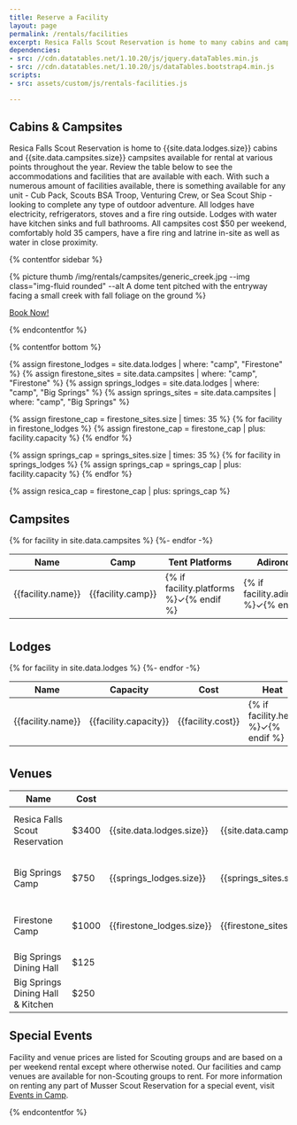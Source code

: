 ```yaml
---
title: Reserve a Facility
layout: page
permalink: /rentals/facilities
excerpt: Resica Falls Scout Reservation is home to many cabins and campsites available for rental throughout the year.
dependencies:
- src: //cdn.datatables.net/1.10.20/js/jquery.dataTables.min.js
- src: //cdn.datatables.net/1.10.20/js/dataTables.bootstrap4.min.js
scripts: 
- src: assets/custom/js/rentals-facilities.js

---
```


## Cabins & Campsites
Resica Falls Scout Reservation is home to {{site.data.lodges.size}} cabins and {{site.data.campsites.size}} campsites available for rental at various points throughout the year. Review the table below to see the accommodations and facilities that are available with each. With such a numerous amount of facilities available, there is something available for any unit - Cub Pack, Scouts BSA Troop, Venturing Crew, or Sea Scout Ship - looking to complete any type of outdoor adventure. All lodges have electricity, refrigerators, stoves and a fire ring outside. Lodges with water have kitchen sinks and full bathrooms. All campsites cost $50 per weekend, comfortably hold 35 campers, have a fire ring and latrine in-site as well as water in close proximity.

{% contentfor sidebar %}

{% picture thumb /img/rentals/campsites/generic_creek.jpg --img class="img-fluid rounded" --alt A dome tent pitched with the entryway facing a small creek with fall foliage on the ground %}

<a class="btn btn-primary btn-block" href="https://colbsa.doubleknot.com/facilitysearch/2849" target="_blank">Book Now!</a>

{% endcontentfor %}

{% contentfor bottom %}

{% assign firestone_lodges = site.data.lodges | where: "camp", "Firestone" %}
{% assign firestone_sites = site.data.campsites | where: "camp", "Firestone" %}
{% assign springs_lodges = site.data.lodges | where: "camp", "Big Springs" %}
{% assign springs_sites = site.data.campsites | where: "camp", "Big Springs" %}

{% assign firestone_cap = firestone_sites.size | times: 35 %}
{% for facility in firestone_lodges %}
  {% assign firestone_cap = firestone_cap | plus: facility.capacity %}
{% endfor %}

{% assign springs_cap = springs_sites.size | times: 35 %}
{% for facility in springs_lodges %}
  {% assign springs_cap = springs_cap | plus: facility.capacity %}
{% endfor %}

{% assign resica_cap = firestone_cap | plus: springs_cap %}

<div class="row">
  <div class="col-lg-6">
    <h2>Campsites</h2>
    <table class="table table-striped table-responsive" id="campsitesTable">
      <thead>
        <tr class="text-nowrap">
          <th scope="col">Name</th>
          <th scope="col">Camp</th>
          <th scope="col">Tent Platforms</th>
          <th scope="col">Adirondacks</th>
          <th scope="col">Pavilions</th>
        </tr>
      </thead>
      <tbody>
      {% for facility in site.data.campsites %}
        <tr>
          <td class="text-nowrap" scope="row">{{facility.name}}</td>
          <td>{{facility.camp}}</td>
          <td>{% if facility.platforms %}&check;{% endif %}</td>
          <td>{% if facility.adirondacks %}&check;{% endif %}</td>
          <td>{% if facility.pavilion %}&check;{% endif %}</td>
        </tr>
      {%- endfor -%}
      </tbody>
      <tfoot>
        <tr class="text-nowrap">
          <th></th>
          <th></th>
          <th></th>
          <th></th>
          <th></th>
        </tr>
      </tfoot>
    </table>
  </div>
  <div class="col-lg-6">
    <h2>Lodges</h2>
    <table class="table table-striped table-responsive" id="lodgesTable">
      <thead>
        <tr class="text-nowrap">
          <th scope="col">Name</th>
          <th scope="col">Capacity</th>
          <th scope="col">Cost</th>
          <th scope="col">Heat</th>
          <th scope="col">Water</th>
          <th scope="col">Fireplace</th>
          <th scope="col">Wood Stove</th>
        </tr>
      </thead>
      <tbody>
      {% for facility in site.data.lodges %}
        <tr>
          <td class="text-nowrap" scope="row">{{facility.name}}</td>
          <td>{{facility.capacity}}</td>
          <td>{{facility.cost}}</td>
          <td>{% if facility.heat %}&check;{% endif %}</td>
          <td>{% if facility.water %}&check;{% endif %}</td>
          <td>{% if facility.fireplace %}&check;{% endif %}</td>
          <td>{% if facility.woodstove %}&check;{% endif %}</td>
        </tr>
      {%- endfor -%}
      </tbody>
      <tfoot>
        <tr class="text-nowrap">
          <th></th>
          <th></th>
          <th></th>
          <th></th>
          <th></th>
          <th></th>
          <th></th>
        </tr>
      </tfoot>
    </table>
    <h2>Venues</h2>
    <table class="table table-striped table-responsive">
      <thead>
        <tr class="text-nowrap">
          <th scope="col">Name</th>
          <th scope="col">Cost</th>
          <th scope="col"><abbr title="Cabins"><i class="fas fa-home"></i></abbr></th>
          <th scope="col"><abbr title="Campsites"><i class="fas fa-campground"></i></abbr></th>
          <th scope="col"><abbr title="Capacity">Cap</abbr></th>
          <th scope="col">Notes</th>
        </tr>
      </thead>
      <tbody>
        <tr>
          <td scope="row">Resica Falls Scout Reservation</td>
          <td>&dollar;3400</td>
          <td>{{site.data.lodges.size}}</td>
          <td>{{site.data.campsites.size}}</td>
          <td>{{resica_cap | divided_by: 10 | round | times: 10}}</td>
          <td></td>
        </tr>
        <tr>
          <td scope="row">Big Springs Camp</td>
          <td>&dollar;750</td>
          <td>{{springs_lodges.size}}</td>
          <td>{{springs_sites.size}}</td>
          <td>{{springs_cap | divided_by: 10 | round | times: 10}}</td>
          <td></td>
        </tr>
        <tr>
          <td scope="row">Firestone Camp</td>
          <td>&dollar;1000</td>
          <td>{{firestone_lodges.size}}</td>
          <td>{{firestone_sites.size}}</td>
          <td>{{firestone_cap | divided_by: 10 | round | times: 10}}</td>
          <td></td>
        </tr>
        <tr>
          <td scope="row">Big Springs Dining Hall</td>
          <td>&dollar;125</td>
          <td></td>
          <td></td>
          <td></td>
          <td></td>
        </tr>
        <tr>
          <td scope="row">Big Springs Dining Hall &amp; Kitchen</td>
          <td>&dollar;250</td>
          <td></td>
          <td></td>
          <td></td>
          <td></td>
        </tr>
      </tbody>
    </table>
    <h2>Special Events</h2>
    Facility and venue prices are listed for Scouting groups and are based on a per weekend rental except where otherwise noted. Our facilities and camp venues are available for non-Scouting groups to rent. For more information on renting any part of Musser Scout Reservation for a special event, visit <a href="/rentals/private-events">Events in Camp</a>.
  </div>
</div>

{% endcontentfor %}
